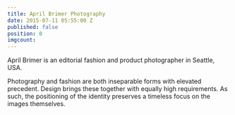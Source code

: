 ```yaml
---
title: April Brimer Photography
date: 2015-07-11 05:55:00 Z
published: false
position: 0
imgcount: 
---
```


April Brimer is an editorial fashion and product photographer in Seattle, USA.


Photography and fashion are both inseparable forms with elevated precedent. Design brings these together with equally high requirements. As such, the positioning of the identity preserves a timeless focus on the images themselves.
